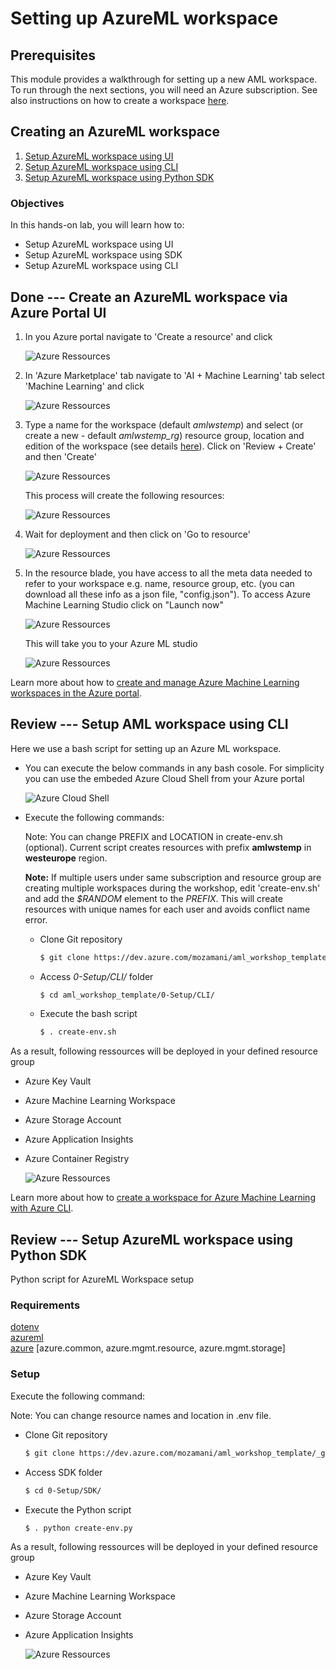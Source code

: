 # Setting up AzureML workspace 

## Prerequisites
This module provides a walkthrough for setting up a new AML workspace. To run through the next sections, you will need an Azure subscription. See also instructions on how to create a workspace [here](https://docs.microsoft.com/en-us/azure/machine-learning/how-to-manage-workspace).

## Creating an AzureML workspace
1. [Setup AzureML workspace using UI](./UI/README.md)
2. [Setup AzureML workspace using CLI](./CLI/README.md)
3. [Setup AzureML workspace using Python SDK](./SDK/Python/README.md)

### Objectives

In this hands-on lab, you will learn how to:

- Setup AzureML workspace using UI
- Setup AzureML workspace using SDK
- Setup AzureML workspace using CLI

## Done --- Create an AzureML workspace via Azure Portal UI

1. In you Azure portal navigate to 'Create a resource' and click

   ![Azure Ressources](./media/az_portal_0.png)

2. In 'Azure Marketplace' tab navigate to 'AI + Machine Learning' tab select 'Machine Learning' and click

   ![Azure Ressources](./media/az_portal_1.png)

3. Type a name for the workspace (default *amlwstemp*) and select (or create a new - default *amlwstemp_rg*) resource group, location and edition of the workspace (see details [here](https://docs.microsoft.com/en-us/azure/machine-learning/overview-what-is-azure-ml#sku)). Click on 'Review + Create' and then 'Create'

   ![Azure Ressources](./media/az_portal_2.png)

   This process will create the following resources:

   ![Azure Ressources](./media/az_portal_4.png)

4. Wait for deployment and then click on 'Go to resource'  

   ![Azure Ressources](./media/az_portal_3.png)

5. In the resource blade, you have access to all the meta data needed to refer to your workspace e.g. name, resource group, etc. (you can download all these info as a json file, "config.json"). To access Azure Machine Learning Studio click on "Launch now"

   ![Azure Ressources](./media/az_portal_5.png)

   This will take you to your Azure ML studio

   ![Azure Ressources](./media/az_portal_6.png)

Learn more about how to [create and manage Azure Machine Learning workspaces in the Azure portal](https://docs.microsoft.com/en-us/azure/machine-learning/how-to-manage-workspace).


## Review --- Setup AML workspace using CLI 

Here we use a bash script for setting up an Azure ML workspace.

- You can execute the below commands in any bash cosole. For simplicity you can use the embeded Azure Cloud Shell from your Azure portal

  ![Azure Cloud Shell](./media/AzureCloudShell.png)

- Execute the following commands:
  
  Note: You can change PREFIX and LOCATION in create-env.sh (optional). Current script creates resources with prefix **amlwstemp** in **westeurope** region.
  
  **Note:** If multiple users under same subscription and resource group are creating multiple workspaces during the workshop, edit 'create-env.sh' and add the *$RANDOM* element to the *PREFIX*. This will create resources with unique names for each user and avoids conflict name error.
  

   - Clone Git repository
     ```sh
     $ git clone https://dev.azure.com/mozamani/aml_workshop_template/_git/aml_workshop_template
     ``` 
   - Access *0-Setup/CLI/* folder
     ```sh
     $ cd aml_workshop_template/0-Setup/CLI/
     ``` 
   - Execute the bash script
     ```sh
     $ . create-env.sh
     ``` 


As a result, following ressources will be deployed in your defined resource group
* Azure Key Vault
* Azure Machine Learning Workspace
* Azure Storage Account
* Azure Application Insights
* Azure Container Registry

  ![Azure Ressources](./media/DeployedRessources.png)

Learn more about how to [create a workspace for Azure Machine Learning with Azure CLI](https://docs.microsoft.com/en-us/azure/machine-learning/how-to-manage-workspace-cli).

## Review --- Setup AzureML workspace using Python SDK 

Python script for AzureML Workspace setup

### Requirements

[dotenv](https://pypi.org/project/python-dotenv/)  
[azureml](https://docs.microsoft.com/en-us/python/api/overview/azure/ml/install?view=azure-ml-py)  
[azure](https://azure.github.io/azure-sdk/releases/latest/all/python.html) [azure.common, azure.mgmt.resource, azure.mgmt.storage]

### Setup

Execute the following command:

Note: You can change resource names and location in .env file.

 - Clone Git repository
   ```sh
   $ git clone https://dev.azure.com/mozamani/aml_workshop_template/_git/aml_workshop_template
   ``` 
 - Access SDK folder
   ```sh
   $ cd 0-Setup/SDK/
   ``` 
 - Execute the Python script
   ```sh
   $ . python create-env.py
   ```

As a result, following ressources will be deployed in your defined resource group

* Azure Key Vault
* Azure Machine Learning Workspace
* Azure Storage Account
* Azure Application Insights

  ![Azure Ressources](../../CLI/media/DeployedRessources.png)
